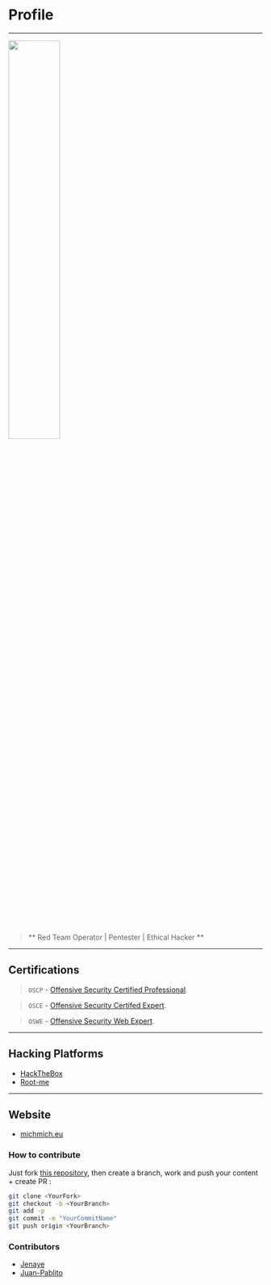 # Profile

---


<img src="/assets/images/logo_dark.png" data-canonical-src="/assets/images/logo_dark.png" width="45%"/>

> ** Red Team Operator | Pentester | Ethical Hacker **

---

## Certifications
> `OSCP` - [Offensive Security Certified Professional](https://www.offensive-security.com/pwk-oscp/).

> `OSCE` - [Offensive Security Certifed Expert](https://www.offensive-security.com/pen300-osep/).

> `OSWE` - [Offensive Security Web Expert](https://www.offensive-security.com/awae-oswe/).

---

## Hacking Platforms
- [HackTheBox](https://www.hackthebox.eu/profile/38480)
- [Root-me](https://www.root-me.org/michmich-51168)

---

## Website
- [michmich.eu](https://michmich.eu)

### How to contribute

Just fork [this repository](https://github.com/michmich1000/Cheatsheets), then create a branch, work and push your content + create PR :

```bash
git clone <YourFork>
git checkout -b <YourBranch>
git add -p
git commit -m "YourCommitName"
git push origin <YourBranch>
```

### Contributors

- [Jenaye](https://github.com/jenaye)
- [Juan-Pablito](https://github.com/juan-pablito)
